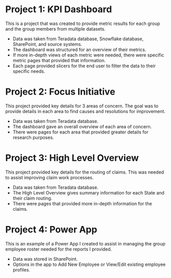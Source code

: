 # Project 1: KPI Dashboard

This is a project that was created to provide metric results for each group and the group members from multiple datasets.

* Data was taken from Teradata database, Snowflake database, SharePoint, and source systems.
* The dashboard was structured for an overview of their metrics.
* If more in-depth views of each metric were needed, there were specific metric pages that provided that information.
* Each page provided slicers for the end user to filter the data to their specific needs.

# Project 2: Focus Initiative

This project provided key details for 3 areas of concern. The goal was to provide details in each area to find causes and resolutions for improvement.

* Data was taken from Teradata database.
* The dashboard gave an overall overview of each area of concern.
* There were pages for each area that provided greater details for research purposes.

# Project 3: High Level Overview

This project provided key details for the routing of claims. This was needed to assist improving claim work processes.

* Data was taken from Teradata database.
* The High Level Overview gives summary information for each State and their claim routing.
* There were pages that provided more in-depth information for the claims.

# Project 4: Power App

This is an example of a Power App I created to assist in managing the group employee roster needed for the reports I provided.

* Data was stored in SharePoint.
* Options in the app to Add New Employee or View/Edit existing employee profiles.
